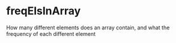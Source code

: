 # freqElsInArray
How many different elements does an array contain, and what the frequency of each different element
